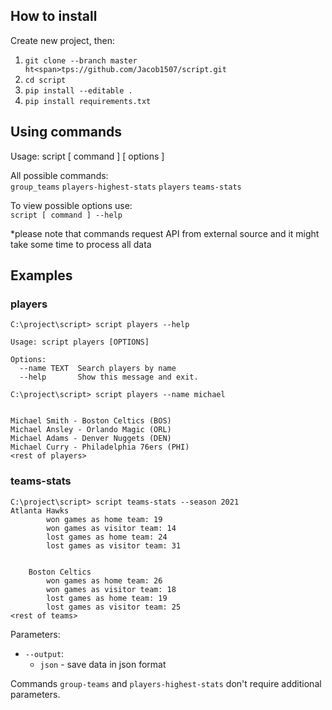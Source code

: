 ## How to install
Create new project, then:
1. `git clone --branch master ht<span>tps://github.com/Jacob1507/script.git`
2. `cd script`
3. `pip install --editable .`
4. `pip install requirements.txt`

## Using commands
Usage: script [ command ] [ options ]

All possible commands:\
 `group_teams` `players-highest-stats` `players` `teams-stats`
 
To view possible options use:\
 `script [ command ] --help`


*please note that commands request API from external source and it might take some time to process all data
## Examples
### players

````
C:\project\script> script players --help

Usage: script players [OPTIONS]

Options:
  --name TEXT  Search players by name
  --help       Show this message and exit.

````

````
C:\project\script> script players --name michael


Michael Smith - Boston Celtics (BOS)
Michael Ansley - Orlando Magic (ORL)
Michael Adams - Denver Nuggets (DEN)
Michael Curry - Philadelphia 76ers (PHI)
<rest of players>
````

### teams-stats

````
C:\project\script> script teams-stats --season 2021
Atlanta Hawks
        won games as home team: 19
        won games as visitor team: 14
        lost games as home team: 24
        lost games as visitor team: 31


    Boston Celtics
        won games as home team: 26
        won games as visitor team: 18
        lost games as home team: 19
        lost games as visitor team: 25
<rest of teams>
````

Parameters:

* `--output`:
    * `json`  - save data in json format
    
Commands `group-teams` and `players-highest-stats` don't require additional parameters.
